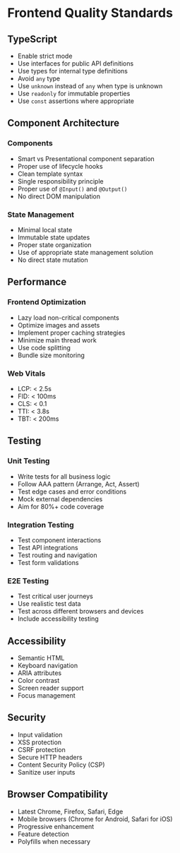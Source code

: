 # Frontend Quality Standards

## TypeScript

- Enable strict mode
- Use interfaces for public API definitions
- Use types for internal type definitions
- Avoid `any` type
- Use `unknown` instead of `any` when type is unknown
- Use `readonly` for immutable properties
- Use `const` assertions where appropriate

## Component Architecture

### Components

- Smart vs Presentational component separation
- Proper use of lifecycle hooks
- Clean template syntax
- Single responsibility principle
- Proper use of `@Input()` and `@Output()`
- No direct DOM manipulation

### State Management

- Minimal local state
- Immutable state updates
- Proper state organization
- Use of appropriate state management solution
- No direct state mutation

## Performance

### Frontend Optimization

- Lazy load non-critical components
- Optimize images and assets
- Implement proper caching strategies
- Minimize main thread work
- Use code splitting
- Bundle size monitoring

### Web Vitals

- LCP: < 2.5s
- FID: < 100ms
- CLS: < 0.1
- TTI: < 3.8s
- TBT: < 200ms

## Testing

### Unit Testing

- Write tests for all business logic
- Follow AAA pattern (Arrange, Act, Assert)
- Test edge cases and error conditions
- Mock external dependencies
- Aim for 80%+ code coverage

### Integration Testing

- Test component interactions
- Test API integrations
- Test routing and navigation
- Test form validations

### E2E Testing

- Test critical user journeys
- Use realistic test data
- Test across different browsers and devices
- Include accessibility testing

## Accessibility

- Semantic HTML
- Keyboard navigation
- ARIA attributes
- Color contrast
- Screen reader support
- Focus management

## Security

- Input validation
- XSS protection
- CSRF protection
- Secure HTTP headers
- Content Security Policy (CSP)
- Sanitize user inputs

## Browser Compatibility

- Latest Chrome, Firefox, Safari, Edge
- Mobile browsers (Chrome for Android, Safari for iOS)
- Progressive enhancement
- Feature detection
- Polyfills when necessary
